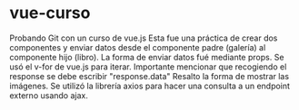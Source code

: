 # vue-curso
Probando Git con un curso de vue.js
Esta fue una práctica de crear dos componentes y enviar datos desde el componente padre (galería) al componente hijo (libro).
La forma de enviar datos fué mediante props.
Se usó el v-for de vue.js para iterar. Importante mencionar que recogiendo el response se debe escribir "response.data"
Resalto la forma de mostrar las imágenes.
Se utilizó la librería axios para hacer una consulta a un endpoint externo usando ajax.
